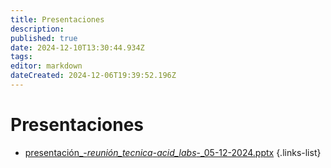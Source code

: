 ```yaml
---
title: Presentaciones
description: 
published: true
date: 2024-12-10T13:30:44.934Z
tags: 
editor: markdown
dateCreated: 2024-12-06T19:39:52.196Z
---
```


# Presentaciones

- [presentación_-_reunión_tecnica_-_acid_labs_-_05-12-2024.pptx](/adjuntos/presentación_-_reunión_tecnica_-_acid_labs_-_05-12-2024.pptx)
{.links-list}